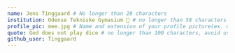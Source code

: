 ```yaml
---
name: Jens Tinggaard # No longer than 28 characters
institution: Odense Tekniske Gymasium 🚩 # no longer than 58 characters
profile_pic: mee.jpg # Name and extension of your profile picture(ex. mona.png) The picture must be squared and 544px on width and height.
quote: God does not play dice # no longer than 100 characters, avoid using quotes(") to guarantee the format remains the same.
github_user: Tinggaard
---
```

